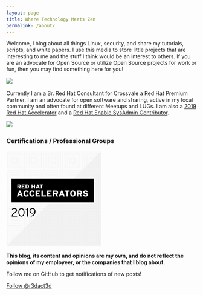```yaml
---
layout: page
title: Where Technology Meets Zen
permalink: /about/
---
```


Welcome, I blog about all things Linux, security, and share my tutorials, scripts, and white papers.  I use this media to store little projects that are interesting to me and the stuff I think would be an interest to others.  If you are an advocate for Open Source or utilize Open Source projects for work or fun, then you may find something here for you!

![](/assets/images/zenRocks.png)

Currently I am a Sr. Red Hat Consultant for Crossvale a Red Hat Premium Partner.  I am an advocate for open software and sharing, active in my local community and often found at different Meetups and LUGs.  I am also a [2019 Red Hat Accelerator](https://access.redhat.com/accelerators) and a [Red Hat Enable SysAdmin Contributor](https://www.redhat.com/sysadmin/).

![](/assets/images/zenLake.png)

### Certifications / Professional Groups
![](/images/image1.png)

[//]: # (### More Information)

[//]: # (A place to include any other types of information that you'd like to include about yourself.)

**This blog, its content and opinions are my own, and do not reflect the opinions of my employeer, or the companies that I blog about.**

Follow me on GitHub to get notifications of new posts!
<!-- Place this tag where you want the button to render. -->
<a class="github-button" href="https://github.com/r3dact3d" aria-label="Follow @r3dact3d on GitHub">Follow @r3dact3d</a>
